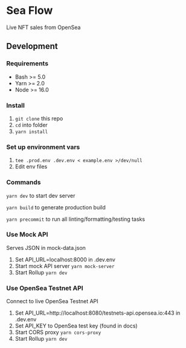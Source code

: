 # Sea Flow

Live NFT sales from OpenSea

## Development

### Requirements

- Bash >= 5.0
- Yarn >= 2.0
- Node >= 16.0

### Install

1. `git clone` this repo
2. `cd` into folder
3. `yarn install`

### Set up environment vars

1. `tee .prod.env .dev.env < example.env >/dev/null`
2. Edit env files

### Commands

`yarn dev` to start dev server

`yarn build` to generate production build

`yarn precommit` to run all linting/formatting/testing tasks

### Use Mock API

Serves JSON in mock-data.json

1. Set API_URL=localhost:8000 in .dev.env
2. Start mock API server `yarn mock-server`
3. Start Rollup `yarn dev`

### Use OpenSea Testnet API

Connect to live OpenSea Testnet API

1. Set API_URL=http://localhost:8080/testnets-api.opensea.io:443 in .dev.env
2. Set API_KEY to OpenSea test key (found in docs)
3. Start CORS proxy `yarn cors-proxy`
4. Start Rollup `yarn dev`
